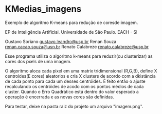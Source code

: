 # KMedias_imagens
Exemplo de algoritmo K-means para redução de coresde imagem.


EP de Inteligência Artificial.
Universidade de São Paulo.
EACH - SI

Gustavo Soriano gustavo.leandro@usp.br
Renan Souza renan.cacao.souza@usp.br
Renato Calabreze renato.calabreze@usp.br

Esse programa utiliza o algoritmo k-means para reduzir(ou clusterizar) as cores dos pxels de uma imagem.

O algoritmo aloca cada pixel em uma matrix tridimensional (R,G,B), define X centroides(E cores) aleatorios e cria X clusters de acordo com a dkistância de cada ponto para cada um desses centróides.
É feito então o ajuste recalculando os centróides de acodo com os pontos médios de cada cluster.
Quando o Erro Quadrático está dentro do valor esperado a operação é encerrada e as novas cores  são definidas.


Para testar, deixe na pasta raiz do projeto um arquivo "imagem.png".
